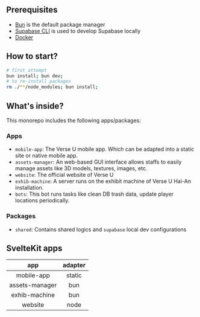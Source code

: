 ## Prerequisites

- [Bun](https://bun.sh/) is the default package manager
- [Supabase CLI](https://supabase.com/docs/guides/cli/getting-started) is used to develop Supabase locally
- [Docker]()

## How to start?

```sh
# first attempt
bun install; bun dev;
# to re-install packages
rm ./**/node_modules; bun install;
```

## What's inside?

This monorepo includes the following apps/packages:

### Apps

- `mobile-app`: The Verse U mobile app. Which can be adapted into a static site or native mobile app.
- `assets-manager`: An web-based GUI interface allows staffs to easily manage assets like 3D models, textures, images, etc.
- `website`: The official website of Verse U
- `exhib-machine`: A server runs on the exhibit machine of Verse U Hai-An installation.
- `bots`: This bot runs tasks like clean DB trash data, update player locations periodically.

### Packages

- `shared`: Contains shared logics and `supabase` local dev configurations

## SvelteKit apps

|      app       | adapter |
| :------------: | :-----: |
|   mobile-app   | static  |
| assets-manager |   bun   |
| exhib-machine  |   bun   |
|    website     |  node   |

